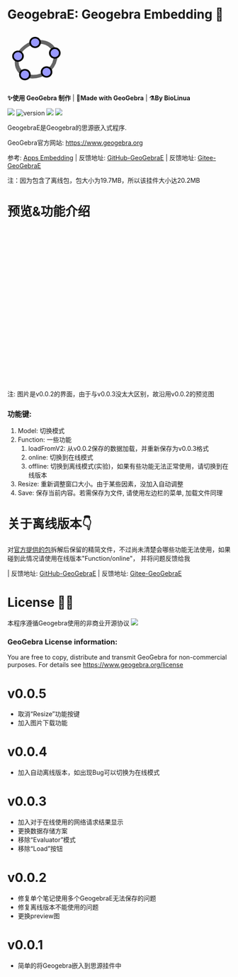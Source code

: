 # GeogebraE: Geogebra Embedding 🎏

<svg style="weight: 128px; height: 128px" xmlns="http://www.w3.org/2000/svg" viewBox="0 0 512 512"><g stroke-linecap="round" stroke-linejoin="round"><path fill="none" stroke="#666" stroke-width="33.34" d="M432.345 250.876c0 87.31-75.98 158.088-169.705 158.088-93.726 0-169.706-70.778-169.706-158.088 0-87.31 75.98-158.09 169.706-158.09 93.725 0 169.705 70.78 169.705 158.09z" transform="matrix(1.0156 .01389 -.20152 .9924 42.924 8.75)"></path><path fill="#99f" stroke="#000" stroke-width="15.55" d="M644.286 145.571c0 26.431-20.787 47.858-46.429 47.858-25.642 0-46.428-21.427-46.428-47.858 0-26.43 20.786-47.857 46.428-47.857 25.642 0 46.429 21.427 46.429 47.857z" transform="matrix(.96842 0 0 .91438 -225.59 242.796)"></path><path fill="#99f" stroke="#000" stroke-width="15.55" d="M644.286 145.571c0 26.431-20.787 47.858-46.429 47.858-25.642 0-46.428-21.427-46.428-47.858 0-26.43 20.786-47.857 46.428-47.857 25.642 0 46.429 21.427 46.429 47.857z" transform="matrix(.96842 0 0 .91438 -151.12 72.004)"></path><path fill="#99f" stroke="#000" stroke-width="15.55" d="M644.286 145.571c0 26.431-20.787 47.858-46.429 47.858-25.642 0-46.428-21.427-46.428-47.858 0-26.43 20.786-47.857 46.428-47.857 25.642 0 46.429 21.427 46.429 47.857z" transform="matrix(.96842 0 0 .91438 -421.29 266.574)"></path><path fill="#99f" stroke="#000" stroke-width="15.55" d="M644.286 145.571c0 26.431-20.787 47.858-46.429 47.858-25.642 0-46.428-21.427-46.428-47.858 0-26.43 20.786-47.857 46.428-47.857 25.642 0 46.429 21.427 46.429 47.857z" transform="matrix(.96842 0 0 .91438 -483.632 100.362)"></path><path fill="#99f" stroke="#000" stroke-width="15.55" d="M644.286 145.571c0 26.431-20.787 47.858-46.429 47.858-25.642 0-46.428-21.427-46.428-47.858 0-26.43 20.786-47.857 46.428-47.857 25.642 0 46.429 21.427 46.429 47.857z" transform="matrix(.96842 0 0 .91438 -329.052 -23.649)"></path></g></svg>

**✨使用 GeoGebra 制作** | **🎉Made with GeoGebra** | **⚗️By BioLinua**

![](https://img.shields.io/badge/By-Geogebra-gree)
![version](https://img.shields.io/github/v/release/LinuaBio/GeogebraE.svg?style=flat-square)
![](https://img.shields.io/badge/license-GPL-blue.svg?style=popout-square)
[![](https://img.shields.io/badge/Gitee-red)](https://gitee.com/biolinua/GeogebraE)

GeogebraE是Geogebra的思源嵌入式程序. 

GeoGebra官方网站: https://www.geogebra.org

参考: [Apps Embedding](https://wiki.geogebra.org/en/Reference:GeoGebra_Apps_Embedding)
| 反馈地址: [GitHub-GeoGebraE](https://github.com/LinuaBio/GeogebraE/issues)
| 反馈地址: [Gitee-GeoGebraE](https://gitee.com/biolinua/GeogebraE/issues)

注：因为包含了离线包，包大小为19.7MB，所以该挂件大小达20.2MB

# 预览&功能介绍

<style>
#GeogebraE_imgBody{
    flex-direction: row;
    display: flex !important;
    height: 350px;
    width: 100%;
    overflow-y: hidden;
    overflow-x: auto;
}
.GeogebraE_imgItem{
    width: 575px;
    height: 100%;
    flex: none;
}
</style>
<div id="GeogebraE_imgBody">
    <div class="GeogebraE_imgItem" style="background: url('https://gitee.com/biolinua/GeogebraE/raw/main/assets/preview_001.png');background-size: cover"></div>
    <div class="GeogebraE_imgItem" style="background: url('https://gitee.com/biolinua/GeogebraE/raw/main/assets/preview_002.png');background-size: cover"></div>
    <div class="GeogebraE_imgItem" style="background: url('https://gitee.com/biolinua/GeogebraE/raw/main/assets/preview_003.png');background-size: cover"></div>
    <div class="GeogebraE_imgItem" style="background: url('https://gitee.com/biolinua/GeogebraE/raw/main/assets/preview_004.png');background-size: cover"></div>
    <div class="GeogebraE_imgItem" style="background: url('https://gitee.com/biolinua/GeogebraE/raw/main/assets/preview_005.png');background-size: cover"></div>
</div>

注: 图片是v0.0.2的界面，由于与v0.0.3没太大区别，故沿用v0.0.2的预览图

### 功能键:
1. Model: 切换模式
2. Function: 一些功能
   1. loadFromV2: 从v0.0.2保存的数据加载，并重新保存为v0.0.3格式
   2. online: 切换到在线模式
   3. offline: 切换到离线模式(实验)，如果有些功能无法正常使用，请切换到在线版本
3. Resize: 重新调整窗口大小。由于某些因素，没加入自动调整
4. Save: 保存当前内容。若需保存为文件, 请使用左边栏的菜单, 加载文件同理

# 关于离线版本👇

对[官方提供的包](https://download.geogebra.org/installers/5.0/geogebra-math-apps-bundle-5-0-772-0.zip)拆解后保留的精简文件，不过尚未清楚会哪些功能无法使用，如果碰到此情况请使用在线版本"Function/online"，
并将问题反馈给我

| 反馈地址: [GitHub-GeoGebraE](https://github.com/LinuaBio/GeogebraE/issues)
| 反馈地址: [Gitee-GeoGebraE](https://gitee.com/biolinua/GeogebraE/issues)

<!-- # 离线版本👇

使用这个版本，你需要下载: 

https://download.geogebra.org/installers/5.0/geogebra-math-apps-bundle-5-0-772-0.zip

并将压缩包内的“GeoGebra”文件夹解压，放在"你的笔记空间/data/widgets/GeogebraE/"目录, 其大小是97MB

在"你的笔记空间/data/widgets/GeogebraE/"下找到"index.html", 并按照文件内的提示修改文件

最后，重新加载插件 -->

# License 😶‍🌫️

本程序遵循Geogebra使用的非商业开源协议 [![](https://img.shields.io/badge/By-GPT-blue)](https://www.gnu.org/licenses/gpl-3.0.html)


### GeoGebra License information:

You are free to copy, distribute and transmit GeoGebra for non-commercial purposes. For details see https://www.geogebra.org/license

# v0.0.5
- 取消“Resize”功能按键
- 加入图片下载功能

# v0.0.4
- 加入自动离线版本，如出现Bug可以切换为在线模式

# v0.0.3
- 加入对于在线使用的网络请求结果显示
- 更换数据存储方案
- 移除“Evaluator”模式
- 移除“Load”按钮

# v0.0.2
- 修复单个笔记使用多个GeogebraE无法保存的问题
- 修复离线版本不能使用的问题
- 更换preview图

# v0.0.1
- 简单的将Geogebra嵌入到思源挂件中